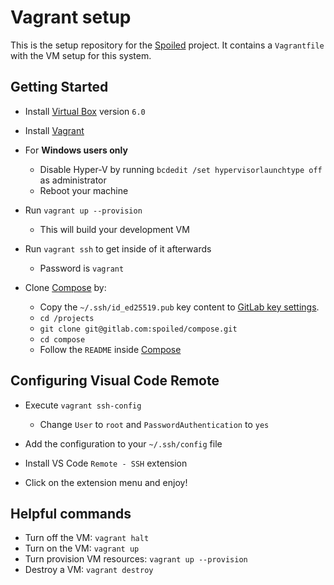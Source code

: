 # Vagrant setup

This is the setup repository for the [Spoiled](https://gitlab.com/spoiled) project. It contains a `Vagrantfile` with the VM setup for this system.

## Getting Started

* Install [Virtual Box](https://www.virtualbox.org/wiki/Download_Old_Builds_6_0) version `6.0`

* Install [Vagrant](https://www.vagrantup.com/)

* For **Windows users only**
    * Disable Hyper-V by running `bcdedit /set hypervisorlaunchtype off` as administrator
    * Reboot your machine

* Run `vagrant up --provision`
    * This will build your development VM

* Run `vagrant ssh` to get inside of it afterwards
    * Password is `vagrant`

* Clone [Compose](https://gitlab.com/spoiled/compose) by:
    * Copy the `~/.ssh/id_ed25519.pub` key content to [GitLab key settings](https://gitlab.com/profile/keys).
    * `cd /projects`
    * `git clone git@gitlab.com:spoiled/compose.git`
    * `cd compose`
    * Follow the `README` inside [Compose](https://gitlab.com/spoiled/compose)

## Configuring Visual Code Remote

* Execute `vagrant ssh-config`
    * Change `User` to `root` and `PasswordAuthentication` to `yes`

* Add the configuration to your `~/.ssh/config` file

* Install VS Code `Remote - SSH` extension

* Click on the extension menu and enjoy!

## Helpful commands

* Turn off the VM: `vagrant halt`
* Turn on the VM: `vagrant up`
* Turn provision VM resources: `vagrant up --provision`
* Destroy a VM: `vagrant destroy`
